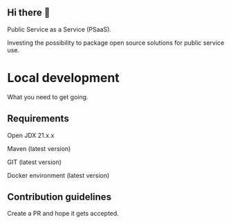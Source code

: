 ## Hi there 👋

Public Service as a Service (PSaaS).

Investing the possibility to package open source solutions for public service use.

# Local development
What you need to get going.

## Requirements
Open JDX 21.x.x

Maven (latest version)

GIT (latest version)

Docker environment (latest version)

## Contribution guidelines
Create a PR and hope it gets accepted.

<!--

**Here are some ideas to get you started:**

🙋‍♀️ A short introduction - what is your organization all about?
🌈 Contribution guidelines - how can the community get involved?
👩‍💻 Useful resources - where can the community find your docs? Is there anything else the community should know?
🍿 Fun facts - what does your team eat for breakfast?
🧙 Remember, you can do mighty things with the power of [Markdown](https://docs.github.com/github/writing-on-github/getting-started-with-writing-and-formatting-on-github/basic-writing-and-formatting-syntax)
-->
